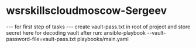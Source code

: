 # wsrskillscloudmoscow-Sergeev

--- for first step of tasks ---
create vault-pass.txt in root of project and store secret here for decoding vault
after run: ansible-playbook --vault-password-file=vault-pass.txt playbooks/main.yaml
